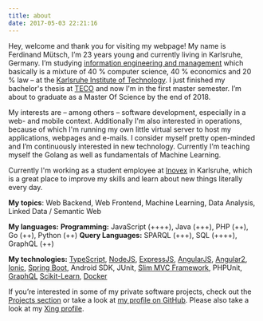 ```yaml
---
title: about
date: 2017-05-03 22:21:16
---
```


Hey, welcome and thank you for visiting my webpage! My name is Ferdinand Mütsch, I’m 23 years young and currently living in Karlsruhe, Germany. I’m studying [information engineering and management](http://informationswirtschaft.org) which basically is a mixture of 40 % computer science, 40 % economics and 20 % law – at the [Karlsruhe Institute of Technology](http://kit.edu). I just finished my bachelor's thesis at [TECO](http://teco.edu) and now I'm in the first master semester. I’m about to graduate as a Master Of Science by the end of 2018.

My interests are – among others – software development, especially in a web- and mobile context. Additionally I'm also interested in operations, because of which I'm running my own little virtual server to host my applications, webpages and e-mails. I consider myself pretty open-minded and I’m continuously interested in new technology. Currently I’m teaching myself the Golang as well as fundamentals of Machine Learning.

Currently I'm working as a student employee at [Inovex](http://inovex.de) in Karlsruhe, which is a great place to improve my skills and learn about new things literally every day.

__My topics__:
Web Backend, Web Frontend, Machine Learning, Data Analysis, Linked Data / Semantic Web 

__My languages:__
__Programming:__ JavaScript (++++), Java (+++), PHP (++), Go (++), Python (++)
__Query Languages:__ SPARQL (+++), SQL (++++), GraphQL (++)

__My technologies:__
[TypeScript](https://www.typescriptlang.org/), [NodeJS](http://nodejs.org), [ExpressJS](http://expressjs.com/), [AngularJS](https://angularjs.org/), [Angular2](http://angular.io), [Ionic](http://ionicframework.com/), [Spring Boot](http://projects.spring.io/spring-boot/), Android SDK, JUnit, [Slim MVC Framework](http://www.slimframework.com/), PHPUnit, [GraphQL](http://graphql.org/) [Scikit-Learn](http://scikit-learn.org/), [Docker](http://docker.com/)

If you’re interested in some of my private software projects, check out the [Projects section](/#projects) or take a look at [my profile on GitHub](https://github.com/n1try). Please also take a look at my [Xing profile](https://www.xing.com/profile/Ferdinand_Muetsch).